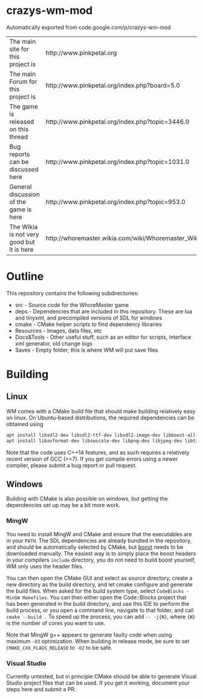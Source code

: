 # crazys-wm-mod
Automatically exported from code.google.com/p/crazys-wm-mod

<table>
<tr><td>The main site for this project is</td><td>http://www.pinkpetal.org</td></tr>
<tr><td>The main Forum for this project is</td><td>http://www.pinkpetal.org/index.php?board=5.0</td></tr>
<tr><td>The game is released on this thread</td><td>http://www.pinkpetal.org/index.php?topic=3446.0</td></tr>
<tr><td>Bug reports can be discussed here</td><td>http://www.pinkpetal.org/index.php?topic=1031.0</td></tr>
<tr><td>General discussion of the game is here</td><td>http://www.pinkpetal.org/index.php?topic=953.0</td></tr>
<tr><td>The Wikia is not very good but it is here</td><td>http://whoremaster.wikia.com/wiki/Whoremaster_Wiki</td></tr>
</table>

# Outline
This repository contains the following subdirectories:
* src - Source code for the WhoreMaster game
* deps - Dependencies that are included in this repository. These are lua and tinyxml, 
and precompiled versions of SDL for windows
* cmake - CMake helper scripts to find dependency libraries
* Resources - Images, data files, etc
* Docs&Tools - Other useful stuff, such as an editor for scripts, 
interface xml generator, old change logs
* Saves - Empty folder; this is where WM will put save files


# Building
## Linux
WM comes with a CMake build file that should make building relatively easy on linux.
On Ubuntu-based distributions, the required dependencies can be obtained using
```sh
apt install libsdl2-dev libsdl2-ttf-dev libsdl2-image-dev libboost-all-dev
apt install libavformat-dev libswscale-dev libpng-dev libjpeg-dev libtiff-dev libwebp-dev
```

Note that the code uses C++14 features, and as such requires a relatively 
recent version of GCC (>=7). If you get compile errors using a newer compiler,
please submit a bug report or pull request.

## Windows
Building with CMake is also possible on windows, but getting the dependencies set
up may be a bit more work.

### MingW
You need to install MingW and CMake and ensure that the executables are in your `PATH`.
The SDL dependencies are already bundled in the repository, and should be automatically
selected by CMake, but [boost](https://www.boost.org) needs to be downloaded manually.
The easiest way is to simply place the boost headers in your compilers `include` directory,
you do not need to build boost yourself, WM only uses the header files.

You can then open the CMake GUI and select as source directory, 
create a new directory as the build directory, and let cmake configure
and generate the build files. When asked for the build system type,
select `CodeBlocks - MinGW Makefiles`. You can then either open the
Code::Blocks project that has been generated in the build directory,
and use this IDE to perform the build process, or you open a command line,
navigate to that folder, and call `cmake --build .` To speed up the process,
you can add `-- -j{N}`, where `{N}` is the number of cores you want to use.

Note that MingW g++ appears to generate faulty code when using maximum `-O3`
optimization. When building in release mode, be sure to set `CMAKE_CXX_FLAGS_RELEASE`
to `-O2` to be safe. 

### Visual Studio
Currently untested, but in principle CMake should be able to generate Visual Studio
project files that can be used. If you get it working, document your steps here and
submit a PR.
 